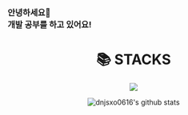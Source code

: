 ### 안녕하세요👋<div>개발 공부를 하고 있어요!

<div align=center><h1>📚 STACKS</h1></div>

<div align=center>
  <img src="https://img.shields.io/badge/python-3776AB?style=for-the-badge&logo=python&logoColor=white"> 
  
![dnjsxo0616's github stats](https://github-readme-stats.vercel.app/api?username=dnjsxo0616&show_icons=true)
